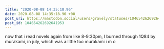 ```yaml
---
title: "2020-08-08 14:35:18.96"
date: 2020-08-08 14:35:18.96 +00
post_uri: https://mastodon.social/users/gravely/statuses/104654262692641953
post_id: 104654262692641953
---
```

now that i read novels again from like 8-9:30pm, I burned through 1Q84 by murakami, in july, which was a little too murakami i m o


